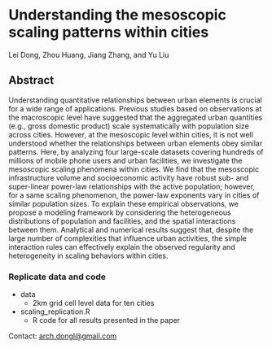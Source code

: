 # Understanding the mesoscopic scaling patterns within cities

Lei Dong, Zhou Huang, Jiang Zhang, and Yu Liu

## Abstract

Understanding quantitative relationships between urban elements is crucial for a wide range of applications. Previous studies based on observations at the macroscopic level have suggested that the aggregated urban quantities (e.g., gross domestic product) scale systematically with population size across cities. However, at the mesoscopic level within cities, it is not well understood whether the relationships between urban elements obey similar patterns. Here, by analyzing four large-scale datasets covering hundreds of millions of mobile phone users and urban facilities, we investigate the mesoscopic scaling phenomena within cities. We find that the mesoscopic infrastructure volume and socioeconomic activity have robust sub- and super-linear power-law relationships with the active population; however, for a same scaling phenomenon, the power-law exponents vary in cities of similar population sizes. To explain these empirical observations, we propose a modeling framework by considering the heterogeneous distributions of population and facilities, and the spatial interactions between them. Analytical and numerical results suggest that, despite the large number of complexities that influence urban activities, the simple interaction rules can effectively explain the observed regularity and heterogeneity in scaling behaviors within cities.
### Replicate data and code

- data
    * 2km grid cell level data for ten cities
- scaling_replication.R
    * R code for all results presented in the paper
    
    
Contact: arch.dongl@gmail.com
